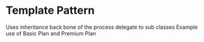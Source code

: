 # Template Pattern

Uses inheritance back bone of the process delegate to sub classes
Example use of Basic Plan and Premium Plan
